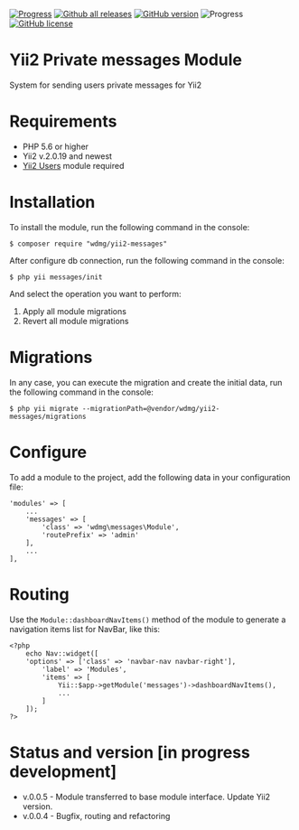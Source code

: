 [![Progress](https://img.shields.io/badge/required-Yii2_v2.0.13-blue.svg)](https://packagist.org/packages/yiisoft/yii2)
[![Github all releases](https://img.shields.io/github/downloads/wdmg/yii2-messages/total.svg)](https://GitHub.com/wdmg/yii2-messages/releases/)
[![GitHub version](https://badge.fury.io/gh/wdmg/yii2-messages.svg)](https://github.com/wdmg/yii2-messages)
![Progress](https://img.shields.io/badge/progress-in_development-red.svg)
[![GitHub license](https://img.shields.io/github/license/wdmg/yii2-messages.svg)](https://github.com/wdmg/yii2-messages/blob/master/LICENSE)

# Yii2 Private messages Module
System for sending users private messages for Yii2

# Requirements
* PHP 5.6 or higher
* Yii2 v.2.0.19 and newest
* [Yii2 Users](https://github.com/wdmg/yii2-users) module required

# Installation
To install the module, run the following command in the console:

`$ composer require "wdmg/yii2-messages"`

After configure db connection, run the following command in the console:

`$ php yii messages/init`

And select the operation you want to perform:
  1) Apply all module migrations
  2) Revert all module migrations

# Migrations
In any case, you can execute the migration and create the initial data, run the following command in the console:

`$ php yii migrate --migrationPath=@vendor/wdmg/yii2-messages/migrations`

# Configure
To add a module to the project, add the following data in your configuration file:

    'modules' => [
        ...
        'messages' => [
            'class' => 'wdmg\messages\Module',
            'routePrefix' => 'admin'
        ],
        ...
    ],

# Routing
Use the `Module::dashboardNavItems()` method of the module to generate a navigation items list for NavBar, like this:

    <?php
        echo Nav::widget([
        'options' => ['class' => 'navbar-nav navbar-right'],
            'label' => 'Modules',
            'items' => [
                Yii::$app->getModule('messages')->dashboardNavItems(),
                ...
            ]
        ]);
    ?>

# Status and version [in progress development]
* v.0.0.5 - Module transferred to base module interface. Update Yii2 version.
* v.0.0.4 - Bugfix, routing and refactoring
